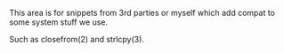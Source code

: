 This area is for snippets from 3rd parties or myself which
add compat to some system stuff we use.

Such as closefrom(2) and strlcpy(3).
